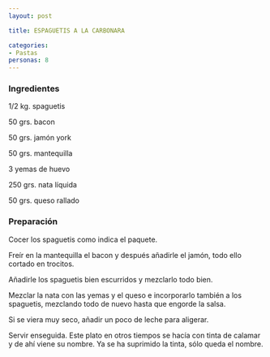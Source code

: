 ```yaml
---
layout: post

title: ESPAGUETIS A LA CARBONARA

categories:
- Pastas
personas: 8 
---
```


<h3>Ingredientes</h3>
1/2 kg. spaguetis

50 grs. bacon

50 grs. jamón york

50 grs. mantequilla

3 yemas de huevo

250 grs. nata líquida

50 grs. queso rallado

<h3>Preparación</h3>
Cocer los spaguetis como indica el paquete.

Freír en la mantequilla el bacon y después añadirle el jamón, todo ello cortado en trocitos.

Añadirle los spaguetis bien escurridos y mezclarlo todo bien.

Mezclar la nata con las yemas y el queso e incorporarlo también a los spaguetis, mezclando todo de nuevo hasta que engorde la salsa.

Si se viera muy seco, añadir un poco de leche para aligerar.

Servir enseguida.  Este plato en otros tiempos se hacía con tinta de calamar y de ahí viene su nombre. Ya se ha suprimido la tinta, sólo queda el nombre.